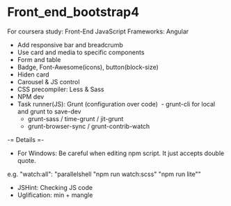 # Front_end_bootstrap4
For coursera study: Front-End JavaScript Frameworks: Angular

- Add responsive bar and breadcrumb
- Use card and media to specific components
- Form and table
- Badge, Font-Awesome(icons), button(block-size)
- Hiden card
- Carousel & JS control
- CSS precompiler: Less & Sass
- NPM dev
- Task runner(JS): Grunt (configuration over code)
  - grunt-cli for local and grunt to save-dev
  - grunt-sass / time-grunt / jit-grunt
  - grunt-browser-sync / grunt-contrib-watch

-= Details =-
- For Windows: Be careful when editing npm script. It just accepts double quote.

e.g. "watch:all": "parallelshell \"npm run watch:scss\" \"npm run lite\""
- JSHint: Checking JS code
- Uglification: min + mangle
